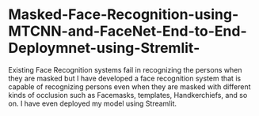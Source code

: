 # Masked-Face-Recognition-using-MTCNN-and-FaceNet-End-to-End-Deploymnet-using-Stremlit-
Existing Face Recognition systems fail in recognizing the persons when they are masked but I have developed a face recognition system that is capable of recognizing persons even when they are masked with different kinds of occlusion such as Facemasks, templates, Handkerchiefs, and so on. I have even deployed my model using Streamlit.
